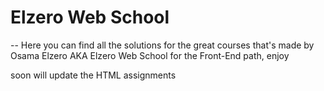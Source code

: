 # Elzero Web School

-- Here you can find all the solutions for the great courses that's made by Osama Elzero AKA Elzero Web School for the Front-End path, enjoy

soon will update the HTML assignments
